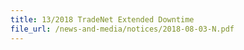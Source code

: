 ```yaml
---
title: 13/2018 TradeNet Extended Downtime 
file_url: /news-and-media/notices/2018-08-03-N.pdf
---
```

